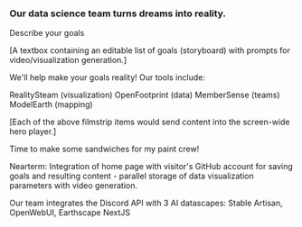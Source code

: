 ### Our data science team turns dreams into reality.

Describe your goals <!--integrate with Obsidian editor -->

[A textbox containing an editable list of goals (storyboard) with prompts for video/visualization generation.]

We'll help make your goals reality! Our tools include:

RealitySteam (visualization)
OpenFootprint (data)
MemberSense (teams)
ModelEarth (mapping)

[Each of the above filmstrip items would send content into the screen-wide hero player.]

Time to make some sandwiches for my paint crew!

Nearterm: Integration of home page with visitor's GitHub account for saving goals and resulting content - 
parallel storage of data visualization parameters with video generation.

Our team integrates the Discord API with 3 AI datascapes:
Stable Artisan, OpenWebUI, Earthscape NextJS
